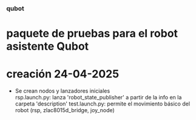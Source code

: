 ### qubot
# paquete de pruebas para el robot asistente Qubot

# creación 24-04-2025
- Se crean nodos y lanzadores iniciales <br>
rsp.launch.py: lanza 'robot_state_publisher' a partir de la info en la carpeta 'description'
test.launch.py: permite el movimiento básico del robot (rsp, zlac8015d_bridge, joy_node)


